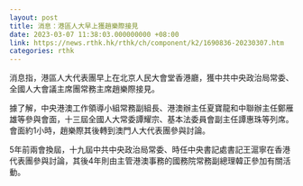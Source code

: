 ```yaml
---
layout: post
title: 消息：港區人大早上獲趙樂際接見
date: 2023-03-07 11:38:03.000000000 +08:00
link: https://news.rthk.hk/rthk/ch/component/k2/1690836-20230307.htm
categories: rthk
---
```


消息指，港區人大代表團早上在北京人民大會堂香港廳，獲中共中央政治局常委、全國人大會議主席團常務主席趙樂際接見。

據了解，中央港澳工作領導小組常務副組長、港澳辦主任夏寶龍和中聯辦主任鄭雁雄等參與會面，十三屆全國人大常委譚耀宗、基本法委員會副主任譚惠珠等列席。會面約1小時，趙樂際其後轉到澳門人大代表團參與討論。

5年前兩會換屆，十九屆中共中央政治局常委、時任中央書記處書記王滬寧在香港代表團參與討論，其後4年則由主管港澳事務的國務院常務副總理韓正參加有關活動。
